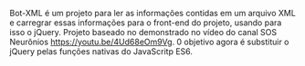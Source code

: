 Bot-XML é um projeto para ler as informações contidas em um arquivo XML e carregrar essas informações para o front-end do projeto, usando para isso o jQuery. Projeto baseado no demonstrado no vídeo do canal SOS Neurônios https://youtu.be/4Ud68eOm9Vg. 0 objetivo agora é substituir o jQuery pelas funções nativas do JavaScritp ES6.
